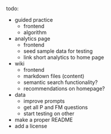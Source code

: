 todo:
- guided practice
    - frontend
    - algorithm
- analytics page
    - frontend
    - seed sample data for testing
    - link short analytics to home page
- wiki
    - frontend
    - markdown files (content)
    - semantic search functionality?
    - recommendations on homepage?
- data
    - improve prompts
    - get all P and FM questions
    - start testing on other
- make a proper README
- add a license